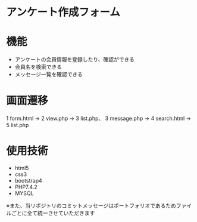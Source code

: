 # アンケート作成フォーム

# 機能
- アンケートの会員情報を登録したり、確認ができる
- 会員名を検索できる
- メッセージ一覧を確認できる

# 画面遷移
1 form.html ->
2 view.php ->
3 list.php、
3 message.php ->
4 search.html ->
5 list.php

# 使用技術
- html5
- css3
- bootstrap4
- PHP7.4.2
- MYSQL

※また、当リポジトリのコミットメッセージはポートフォリオであるためファイルごとに全て統一させていただきます